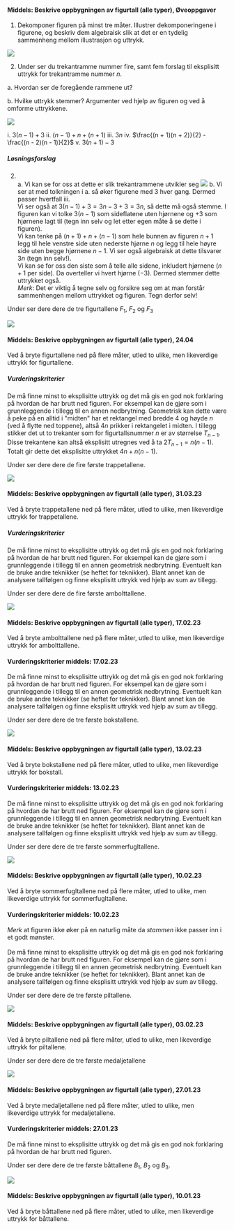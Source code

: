 
#### Middels: Beskrive oppbygningen av figurtall (alle typer),  Øveoppgaver

1. Dekomponer figuren på minst tre måter. Illustrer dekomponeringene i
    figurene, og beskriv dem algebraisk slik at det er en tydelig
    sammenheng mellom illustrasjon og uttrykk.

![](https://raw.githubusercontent.com/Andremartiny/MA-173/main/img/tallteo/image2.png)

2. Under ser du trekantramme nummer fire, samt fem forslag til
    eksplisitt uttrykk for trekantramme nummer $n$.

a.  Hvordan ser de foregående rammene ut?

b.  Hvilke uttrykk stemmer? Argumenter ved hjelp av figuren og ved å
    omforme uttrykkene.

![](https://raw.githubusercontent.com/Andremartiny/MA-173/main/img/2023-04-03-20-19-18.png)

   i. $3(n - 1) + 3$
   ii. $(n - 1) + n + (n + 1)$
   iii. $3n$
   iv. $\frac{(n + 1)(n + 2)}{2} - \frac{(n - 2)(n - 1)}{2}$
   v. $3(n + 1) - 3$

##### Løsningsforslag

2. \
   a. Vi kan se for oss at dette er slik trekantrammene utvikler seg
   ![](https://raw.githubusercontent.com/Andremartiny/MA-173/main/img/2023-04-03-20-23-57.png)
   b. Vi ser at med tolkningen i a. så øker figurene med $3$ hver gang. Dermed passer hvertfall iii.\
   Vi ser også at $3(n-1)+3 = 3n - 3 + 3 = 3n$, så dette må også stemme. I figuren kan vi tolke $3(n-1)$ som sideflatene uten hjørnene og $+3$ som hjørnene lagt til (tegn inn selv og let etter egen måte å se dette i figuren). \
   Vi kan tenke på $(n+1) + n + (n-1)$ som hele bunnen av figuren $n+1$ legg til hele venstre side uten nederste hjørne $n$ og legg til hele høyre side uten begge hjørnene $n-1$. Vi ser også algebraisk at dette tilsvarer $3n$ (tegn inn selv!). \
   Vi kan se for oss den siste som å telle alle sidene, inkludert hjørnene ($n+1$ per side). Da overteller vi hvert hjørne ($-3$). Dermed stemmer dette uttrykket også.\
   *Merk*: Det er viktig å tegne selv og forsikre seg om at man forstår sammenhengen mellom uttrykket og figuren. Tegn derfor selv!


Under ser dere dere de tre figurtallene $F_1$, $F_2$ og $F_3$

![](https://raw.githubusercontent.com/Andremartiny/MA-173/main/img/2023-04-21-12-22-21.png)

#### Middels: Beskrive oppbygningen av figurtall (alle typer),  24.04

Ved å bryte figurtallene ned på flere måter, utled to ulike, men likeverdige uttrykk for figurtallene.

##### Vurderingskriterier

De må finne minst to eksplisitte uttrykk og det må gis
en god nok forklaring på hvordan de har brutt ned figuren. For
eksempel kan de gjøre som i grunnleggende i tillegg til en annen
nedbrytning. Geometrisk kan dette være å peke på en alltid i "midten" har et rektangel med bredde $4$ og høyde $n$ (ved å flytte ned toppene), altså $4n$ prikker i rektangelet i midten. I tillegg stikker det ut to trekanter som for figurtallsnummer $n$ er av størrelse $T_{n-1}$. Disse trekantene kan altså eksplisitt utregnes ved å ta $2T_{n-1} = n(n-1)$. Totalt gir dette det eksplisitte uttrykket $4n + n(n-1)$.  


Under ser dere dere de fire første trappetallene.

![](https://raw.githubusercontent.com/Andremartiny/MA-173/main/img/2023-03-30-12-48-55.png)

#### Middels: Beskrive oppbygningen av figurtall (alle typer),  31.03.23

Ved å bryte trappetallene ned på flere måter, utled to ulike, men likeverdige uttrykk for trappetallene.

##### Vurderingskriterier

De må finne minst to eksplisitte uttrykk og det må gis
en god nok forklaring på hvordan de har brutt ned figuren. For
eksempel kan de gjøre som i grunnleggende i tillegg til en annen
geometrisk nedbrytning. Eventuelt kan de bruke andre teknikker
(se heftet for teknikker). Blant annet kan de analysere
tallfølgen og finne eksplisitt uttrykk ved hjelp av sum av
tillegg.


Under ser dere dere de fire første ambolttallene.

![](https://raw.githubusercontent.com/Andremartiny/MA-173/main/img/2023-03-24-14-41-25.png)

#### Middels: Beskrive oppbygningen av figurtall (alle typer),  17.02.23

Ved å bryte ambolttallene ned på flere måter, utled to ulike, men likeverdige uttrykk for ambolttallene.

#### Vurderingskriterier middels:  17.02.23

De må finne minst to eksplisitte uttrykk og det må gis
en god nok forklaring på hvordan de har brutt ned figuren. For
eksempel kan de gjøre som i grunnleggende i tillegg til en annen
geometrisk nedbrytning. Eventuelt kan de bruke andre teknikker
(se heftet for teknikker). Blant annet kan de analysere
tallfølgen og finne eksplisitt uttrykk ved hjelp av sum av
tillegg.


Under ser dere dere de tre første bokstallene.

![](https://raw.githubusercontent.com/Andremartiny/MA-173/main/img/2023-03-24-14-38-06.png)

#### Middels: Beskrive oppbygningen av figurtall (alle typer),  13.02.23

Ved å bryte bokstallene ned på flere måter, utled to ulike, men likeverdige uttrykk for bokstall.

#### Vurderingskriterier middels:  13.02.23

De må finne minst to eksplisitte uttrykk og det må gis
en god nok forklaring på hvordan de har brutt ned figuren. For
eksempel kan de gjøre som i grunnleggende i tillegg til en annen
geometrisk nedbrytning. Eventuelt kan de bruke andre teknikker
(se heftet for teknikker). Blant annet kan de analysere
tallfølgen og finne eksplisitt uttrykk ved hjelp av sum av
tillegg.


Under ser dere dere de tre første sommerfugltallene.

![](https://raw.githubusercontent.com/Andremartiny/MA-173/main/img/2023-03-24-14-35-28.png)

#### Middels: Beskrive oppbygningen av figurtall (alle typer),  10.02.23

Ved å bryte sommerfugltallene ned på flere måter, utled to ulike, men likeverdige uttrykk for sommerfugltallene.

#### Vurderingskriterier middels:  10.02.23

*Merk* at figuren ikke øker på en naturlig måte da *stammen* ikke passer inn i et godt mønster. \
\
De må finne minst to eksplisitte uttrykk og det må gis
en god nok forklaring på hvordan de har brutt ned figuren. For
eksempel kan de gjøre som i grunnleggende i tillegg til en annen
geometrisk nedbrytning. Eventuelt kan de bruke andre teknikker
(se heftet for teknikker). Blant annet kan de analysere
tallfølgen og finne eksplisitt uttrykk ved hjelp av sum av
tillegg.


Under ser dere dere de tre første piltallene.

![](https://raw.githubusercontent.com/Andremartiny/MA-173/main/img/2023-03-24-14-32-20.png)

#### Middels: Beskrive oppbygningen av figurtall (alle typer),  03.02.23

Ved å bryte piltallene ned på flere måter, utled to ulike, men likeverdige uttrykk for piltallene.


Under ser dere dere de tre første medaljetallene

![](https://raw.githubusercontent.com/Andremartiny/MA-173/main/img/2023-03-24-14-07-13.png)

#### Middels: Beskrive oppbygningen av figurtall (alle typer),  27.01.23

Ved å bryte medaljetallene ned på flere måter, utled to ulike, men likeverdige uttrykk for medaljetallene.

#### Vurderingskriterier middels:  27.01.23

De må finne minst to eksplisitte uttrykk og det må gis
en god nok forklaring på hvordan de har brutt ned figuren.


Under ser dere dere de tre første båttallene $B_1$, $B_2$ og $B_3$.

![](https://raw.githubusercontent.com/Andremartiny/MA-173/main/img/2023-03-24-13-55-27.png)

#### Middels: Beskrive oppbygningen av figurtall (alle typer),  10.01.23

Ved å bryte båttallene ned på flere måter, utled to ulike, men likeverdige uttrykk for båttallene.


